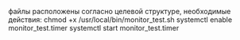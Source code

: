файлы расположены согласно целевой структуре, необходимые действия:
chmod +x /usr/local/bin/monitor_test.sh
systemctl enable monitor_test.timer
systemctl start monitor_test.timer
